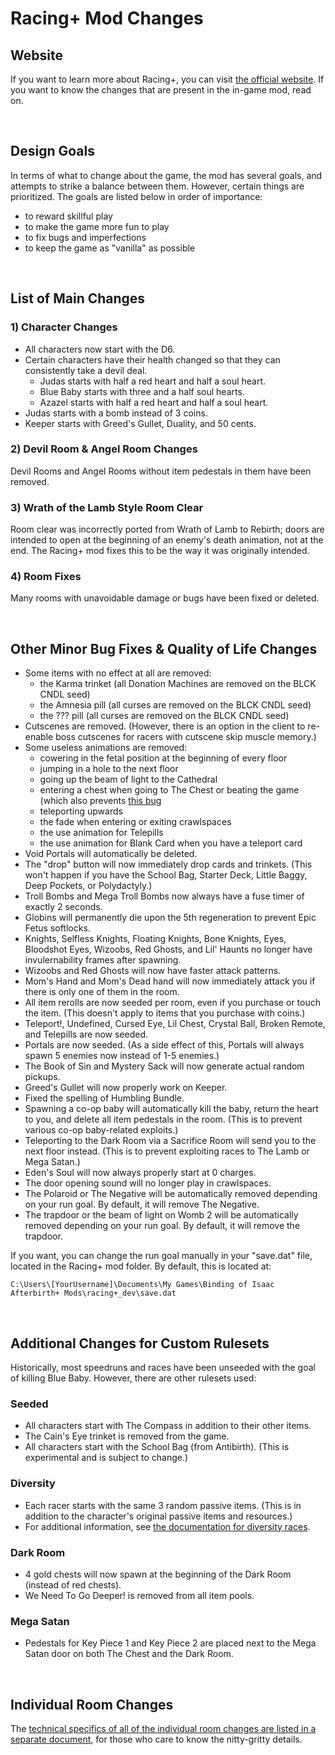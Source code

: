 # Racing+ Mod Changes

## Website

If you want to learn more about Racing+, you can visit [the official website](https://isaacracing.net). If you want to know the changes that are present in the in-game mod, read on.

<br />

## Design Goals

In terms of what to change about the game, the mod has several goals, and attempts to strike a balance between them. However, certain things are prioritized. The goals are listed below in order of importance:

* to reward skillful play
* to make the game more fun to play
* to fix bugs and imperfections
* to keep the game as "vanilla" as possible

<br />

## List of Main Changes

### 1) Character Changes

* All characters now start with the D6.
* Certain characters have their health changed so that they can consistently take a devil deal.
  * Judas starts with half a red heart and half a soul heart.
  * Blue Baby starts with three and a half soul hearts.
  * Azazel starts with half a red heart and half a soul heart.
* Judas starts with a bomb instead of 3 coins.
* Keeper starts with Greed's Gullet, Duality, and 50 cents.

### 2) Devil Room & Angel Room Changes

Devil Rooms and Angel Rooms without item pedestals in them have been removed.

### 3) Wrath of the Lamb Style Room Clear

Room clear was incorrectly ported from Wrath of Lamb to Rebirth; doors are intended to open at the beginning of an enemy's death animation, not at the end. The Racing+ mod fixes this to be the way it was originally intended.

### 4) Room Fixes

Many rooms with unavoidable damage or bugs have been fixed or deleted.

<br />

## Other Minor Bug Fixes & Quality of Life Changes

* Some items with no effect at all are removed:
  * the Karma trinket (all Donation Machines are removed on the BLCK CNDL seed)
  * the Amnesia pill (all curses are removed on the BLCK CNDL seed)
  * the ??? pill (all curses are removed on the BLCK CNDL seed)
* Cutscenes are removed. (However, there is an option in the client to re-enable boss cutscenes for racers with cutscene skip muscle memory.)
* Some useless animations are removed:
  * cowering in the fetal position at the beginning of every floor
  * jumping in a hole to the next floor
  * going up the beam of light to the Cathedral
  * entering a chest when going to The Chest or beating the game (which also prevents [this bug](http://gfycat.com/ImmaculateHeartfeltBoutu)
  * teleporting upwards
  * the fade when entering or exiting crawlspaces
  * the use animation for Telepills
  * the use animation for Blank Card when you have a teleport card
* Void Portals will automatically be deleted.
* The "drop" button will now immediately drop cards and trinkets. (This won't happen if you have the School Bag, Starter Deck, Little Baggy, Deep Pockets, or Polydactyly.)
* Troll Bombs and Mega Troll Bombs now always have a fuse timer of exactly 2 seconds.
* Globins will permanently die upon the 5th regeneration to prevent Epic Fetus softlocks.
* Knights, Selfless Knights, Floating Knights, Bone Knights, Eyes, Bloodshot Eyes, Wizoobs, Red Ghosts, and Lil' Haunts no longer have invulernability frames after spawning.
* Wizoobs and Red Ghosts will now have faster attack patterns.
* Mom's Hand and Mom's Dead hand will now immediately attack you if there is only one of them in the room.
* All item rerolls are now seeded per room, even if you purchase or touch the item. (This doesn't apply to items that you purchase with coins.)
* Teleport!, Undefined, Cursed Eye, Lil Chest, Crystal Ball, Broken Remote, and Telepills are now seeded.
* Portals are now seeded. (As a side effect of this, Portals will always spawn 5 enemies now instead of 1-5 enemies.)
* The Book of Sin and Mystery Sack will now generate actual random pickups.
* Greed's Gullet will now properly work on Keeper.
* Fixed the spelling of Humbling Bundle.
* Spawning a co-op baby will automatically kill the baby, return the heart to you, and delete all item pedestals in the room. (This is to prevent various co-op baby-related exploits.)
* Teleporting to the Dark Room via a Sacrifice Room will send you to the next floor instead. (This is to prevent exploiting races to The Lamb or Mega Satan.)
* Eden's Soul will now always properly start at 0 charges.
* The door opening sound will no longer play in crawlspaces.
* The Polaroid or The Negative will be automatically removed depending on your run goal. By default, it will remove The Negative.
* The trapdoor or the beam of light on Womb 2 will be automatically removed depending on your run goal. By default, it will remove the trapdoor.

If you want, you can change the run goal manually in your "save.dat" file, located in the Racing+ mod folder. By default, this is located at:
```
C:\Users\[YourUsername]\Documents\My Games\Binding of Isaac Afterbirth+ Mods\racing+_dev\save.dat
```

<br />

## Additional Changes for Custom Rulesets

Historically, most speedruns and races have been unseeded with the goal of killing Blue Baby. However, there are other rulesets used:

### Seeded

* All characters start with The Compass in addition to their other items.
* The Cain's Eye trinket is removed from the game.
* All characters start with the School Bag (from Antibirth). (This is experimental and is subject to change.)

### Diversity

* Each racer starts with the same 3 random passive items. (This is in addition to the character's original passive items and resources.)
* For additional information, see [the documentation for diversity races](https://github.com/Zamiell/isaac-racing-mod/blob/master/README-DIVERSITY.md).

### Dark Room

* 4 gold chests will now spawn at the beginning of the Dark Room (instead of red chests).
* We Need To Go Deeper! is removed from all item pools.

### Mega Satan

* Pedestals for Key Piece 1 and Key Piece 2 are placed next to the Mega Satan door on both The Chest and the Dark Room.

<br />

## Individual Room Changes

The [technical specifics of all of the individual room changes are listed in a separate document](https://github.com/Zamiell/isaac-racing-mod/blob/master/CHANGES-ROOM.md), for those who care to know the nitty-gritty details.

<br />
